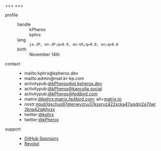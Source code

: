 +++
+++

<dl>
<dt id="profile">profile
  <dd>
    <dl>
    <dt>handle
      <dd>kPherox
      <dd>kphrx
    <dt>lang
      <dd><code>ja-JP, en-JP;q=0.9, en-US;q=0.8, en;q=0.6</code>
    <dt>birth
      <dd>November 14th
    </dl>

<dt id="contact">contact
  <dd>
    <ul>
      <li>mailto:<a>kphrx@kpherox.dev</a>
      <li>mailto:<a>admin@mail.kr-kp.com</a>
      <li>activitypub:<a rel="me" target="_blank" href="https://pl.kpherox.dev/users/kPherox">@kPherox@pl.kpherox.dev</a>
      <li>activitypub:<a rel="me" target="_blank" href="https://kancolle.social/@kPherox">@kPherox@kancolle.social</a>
      <li>activitypub:<a rel="me" target="_blank" href="https://fedibird.com/@kPherox">@kPherox@fedibird.com</a>
      <li style="display:none">activitypub:<a rel="me" target="_blank" href="https://pawoo.net/@kPherox">@kPherox@pawoo.net</a>
      <li style="display:none">activitypub:<a rel="me" target="_blank" href="https://mastodon.social/@kPherox">@kPherox@mastodon.social</a>
      <li>matrix:<a rel="me" target="_blank" href="matrix:u/kphrx:matrix.fedibird.com">@kphrx:matrix.fedibird.com</a>; alt=<a rel="me" target="_blank" href="https://matrix.to/#/@kphrx:matrix.fedibird.com">matrix.to</a>
      <li>nostr:<a rel="me" href="nostr:nprofile1qqsqgvt7gzly9uehzpf7gltrrpkp249rvtw6lwqka4wlf0hp4tf764q9l89h5">npub1qschus97gtenwyznu37kxxrvz422xcka47updm2a7jlwr2kna42qjkhyzs</a>
      <li>twitter:<a rel="me noreferrer" target="_blank" href="https://twitter.com/kphrx">@kphrx</a>
      <li>twitter:<a rel="me noreferrer" target="_blank" href="https://twitter.com/kPherox">@kPherox</a>
    </ul>

<dt id="support">support
  <dd>
    <ul>
      <li><a rel="payment noreferrer" target="_blank" href="https://github.com/sponsors/kphrx">GitHub Sponsors</a>
      <li><a rel="payment noreferrer" target="_blank" href="https://revolut.me/kphrx">Revolut</a>
    </ul>
</dl>
